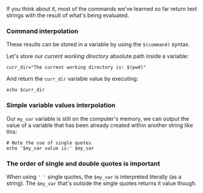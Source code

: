 If you think about it, most of the commands we've learned so far return text strings with the result of what's being evaluated.

### Command interpolation

These results can be stored in a variable by using the `$(command)` syntax.

Let's store our _current working directory_ absolute path inside a variable: 

```
curr_dir="The current working directory is: $(pwd)"
```

And return the `curr_dir` variable value by executing: 

```
echo $curr_dir
```

### Simple variable values interpolation

Our `my_var` variable is still on the computer's memory, we can output the value of a variable that has been already created within another string like this: 

```
# Note the use of single quotes
echo '$my_var value is:' $my_var
```

### The order of single and double quotes is important 

When using `' '` single quotes, the `$my_var` is interpreted literally (as a string). 
The `$my_var` that's outside the single quotes returns it value though.
